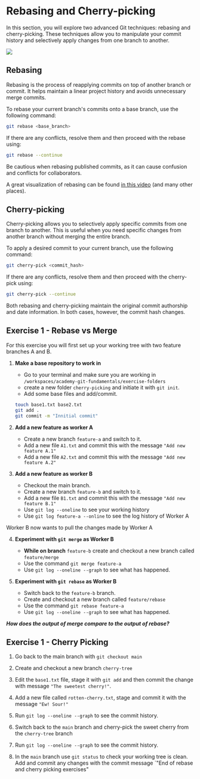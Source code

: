 
# Rebasing and Cherry-picking

In this section, you will explore two advanced Git techniques: rebasing and cherry-picking. These techniques allow you to manipulate your commit history and selectively apply changes from one branch to another.

![](../images/rebase.png)

## Rebasing

Rebasing is the process of reapplying commits on top of another branch or commit. It helps maintain a linear project history and avoids unnecessary merge commits.

To rebase your current branch's commits onto a base branch, use the following command:

```bash
git rebase <base_branch>
```

If there are any conflicts, resolve them and then proceed with the rebase using:

```bash
git rebase --continue
```

Be cautious when rebasing published commits, as it can cause confusion and conflicts for collaborators.

A great visualization of rebasing can be found [in this video](https://www.youtube.com/watch?v=0chZFIZLR_0) (and many other places).

## Cherry-picking

Cherry-picking allows you to selectively apply specific commits from one branch to another. This is useful when you need specific changes from another branch without merging the entire branch.

To apply a desired commit to your current branch, use the following command:

```bash
git cherry-pick <commit_hash>
```

If there are any conflicts, resolve them and then proceed with the cherry-pick using:

```bash
git cherry-pick --continue
```

Both rebasing and cherry-picking maintain the original commit authorship and date information. In both cases, however, the commit hash changes.


## Exercise 1 - Rebase vs Merge

For this exercise you will first set up your working tree with two feature branches A and B.

1. **Make a base repository to work in**

    - Go to your terminal and make sure you are working in `/workspaces/academy-git-fundamentals/exercise-folders`
    - create a new folder `cherry-picking` and initiate it with `git init`. 
    - Add some base files and add/commit.
    ```bash
    touch base1.txt base2.txt
    git add .
    git commit -m "Innitial commit"
    ```

2. **Add a new feature as worker A**

    - Create a new branch `feature-a` and switch to it.
    - Add a new file `A1.txt` and commit this with the message `"Add new feature A.1"`
    - Add a new file `A2.txt` and commit this with the message `"Add new feature A.2"`

3. **Add a new feature as worker B**
    - Checkout the main branch. 
    - Create a new branch `feature-b` and switch to it.
    - Add a new file `B1.txt` and commit this with the message `"Add new feature B.1"`
    - Use `git log --oneline` to see your working history
    - Use `git log feature-a --online` to see the log history of Worker A

Worker B now wants to pull the changes made by Worker A

4. **Experiment with `git merge` as Worker B**
    - **While on branch** `feature-b` create and checkout a new branch called `feature/merge`
    - Use the command `git merge feature-a`
    - Use `git log --oneline --graph` to see what has happened.

3. **Experiment with `git rebase` as Worker B**
    - Switch back to the `feature-b` branch.
    - Create and checkout a new branch called `feature/rebase`
    - Use the command `git rebase feature-a`
    - Use `git log --oneline --graph` to see what has happened.

***How does the output of merge compare to the output of rebase?***
## Exercise 1 - Cherry Picking

1. Go back to the main branch with `git checkout main`

1. Create and checkout a new branch `cherry-tree`

1. Edit the `base1.txt` file, stage it with `git add` and then commit the change with message `"The sweetest cherry!"`.

1. Add a new file called `rotten-cherry.txt`, stage and commit it with the message `"Ew! Sour!"`

1. Run `git log --oneline --graph` to see the commit history.

1. Switch back to the `main` branch and cherry-pick the sweet cherry from the `cherry-tree` branch

1. Run `git log --oneline --graph` to see the commit history.

1. In the `main` branch use `git status` to check your working tree is clean. Add and commit any changes with the commit message `"End of rebase and cherry picking exercises"